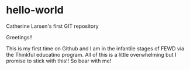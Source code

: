 hello-world
===========

Catherine Larsen's first GIT repository

Greetings!! 

This is my first time on Github and I am in the infantile stages of FEWD via the Thinkful educatino program. All of this is a little overwhelming but I promise to stick with this!! So bear with me!
